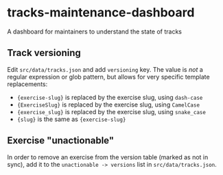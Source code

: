 # tracks-maintenance-dashboard

A dashboard for maintainers to understand the state of tracks

## Track versioning

Edit `src/data/tracks.json` and add `versioning` key. The value is _not_ a
regular expression or glob pattern, but allows for very specific template
replacements:

- `{exercise-slug}` is replaced by the exercise slug, using `dash-case`
- `{ExerciseSlug}` is replaced by the exercise slug, using `CamelCase`
- `{exercise_slug}` is replaced by the exercise slug, using `snake_case`
- `{slug}` is the same as `{exercise-slug}`

## Exercise "unactionable"

In order to remove an exercise from the version table (marked as not in sync),
add it to the `unactionable -> versions` list in `src/data/tracks.json`.
